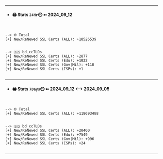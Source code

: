 

---
- #### 🖨️ **Stats** `24Hr`⏲️ ➼ 2024_09_12
```console


--> 🌐 Total
[+] New/ReNewed SSL Certs (ALL): +18526539


--> 🇧🇩 bd_ccTLDs
[+] New/ReNewed SSL Certs (ALL): +2877
[+] New/ReNewed SSL Certs (Edu): +1022
[+] New/ReNewed SSL Certs (Gov|Mil): +110
[+] New/ReNewed SSL Certs (ISPs): +1


```

---
- #### 🖨️ **Stats** `7Days`⏲️ ➼ 2024_09_12 <--> 2024_09_05
```console


--> 🌐 Total
[+] New/ReNewed SSL Certs (ALL): +118693488


--> 🇧🇩 bd_ccTLDs
[+] New/ReNewed SSL Certs (ALL): +20400
[+] New/ReNewed SSL Certs (Edu): +7549
[+] New/ReNewed SSL Certs (Gov|Mil): +996
[+] New/ReNewed SSL Certs (ISPs): +24


```

---

